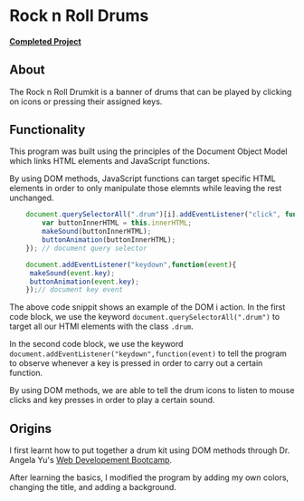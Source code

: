 # Rock n Roll Drums
#### [Completed Project](https://raw.githack.com/MukundAravapalli/RocknRollDrums/main/MukundDrumKit/index.html "Project Link")
## About
The Rock n Roll Drumkit is a banner of drums that can be played by clicking on icons or pressing their assigned keys. 

## Functionality
This program was built using the principles of the Document Object Model which links HTML elements and JavaScript functions. 

By using DOM methods, JavaScript functions can target specific HTML elements in order to only manipulate those elemnts while leaving the rest unchanged. 

```javascript
    document.querySelectorAll(".drum")[i].addEventListener("click", function(){
        var buttonInnerHTML = this.innerHTML;
        makeSound(buttonInnerHTML); 
        buttonAnimation(buttonInnerHTML); 
    }); // document query selector

    document.addEventListener("keydown",function(event){
     makeSound(event.key);
     buttonAnimation(event.key);
    });// document key event 
```
The above code snippit shows an example of the DOM i action. In the first code block, we use the keyword `document.querySelectorAll(".drum")` to target all our HTMl elements with the class `.drum`. 

In the second code block, we use the keyword `document.addEventListener("keydown",function(event)` to tell the program to observe whenever a key is pressed in order to carry out a certain function. 

By using DOM methods, we are able to tell the drum icons to listen to mouse clicks and key presses in order to play a certain sound. 

## Origins
I first learnt how to put together a drum kit using DOM methods through Dr. Angela Yu's [Web Developement Bootcamp](https://www.udemy.com/course/the-complete-web-development-bootcamp/ "Web Developement Bootcamp"). 

After learning the basics, I modified the program by adding my own colors, changing the title, and adding a background. 